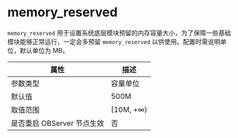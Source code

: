 # memory_reserved

`memory_reserved` 用于设置系统底层模块预留的内存容量大小，为了保障一些基础模块能够正常运行，一定会多预留 `memory_reserved` 以供使用。配置时需说明单位，默认单位为 MB。

|      **属性**      |   **描述**   |
|------------------|------------|
| 参数类型             | 容量单位       |
| 默认值              | 500M       |
| 取值范围             | \[10M, +∞) |
| 是否重启 OBServer 节点生效 | 否          |
